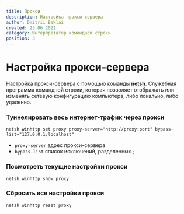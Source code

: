 ```yaml
---
title: Прокси
description: Настройка прокси-сервера
author: Dmitrii Baklai
created: 25.06.2022
category: Интерпретатор командной строки
position: 3
---
```


# Настройка прокси-сервера

Настройка прокси-сервера с помощью команды **[netsh](https://docs.microsoft.com/en-us/windows-server/administration/windows-commands/netsh 'Microsoft Dosc')**.
Служебная программа командной строки, которая позволяет отображать или изменять сетевую конфигурацию компьютера, либо локально, либо удаленно.

### Туннелировать весь интернет-трафик через прокси

```
netsh winhttp set proxy proxy-server="http://proxy:port" bypass-list="127.0.0.1;localhost"
```

- `proxy-server` адрес прокси-сервера
- `bypass-list` список исключений, разделенных `;`

### Посмотреть текущие настройки прокси

```
netsh winhttp show proxy
```

### Сбросить все настройки прокси

```
netsh winhttp reset proxy
```
